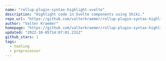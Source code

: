 ```yaml
---
name: "rollup-plugin-syntax-highlight-svelte"
description: "Highlight code in Svelte components using Shiki."
repo_url: "https://github.com/valterkraemer/rollup-plugin-syntax-highlight"
author: "Valter Kraemer"
homepage: "https://github.com/valterkraemer/rollup-plugin-syntax-highlight#readme"
updated: "2022-10-05T14:07:01.231Z"
github_stars: 1
tags: 
  - tooling
  - preprocessor
---
```

